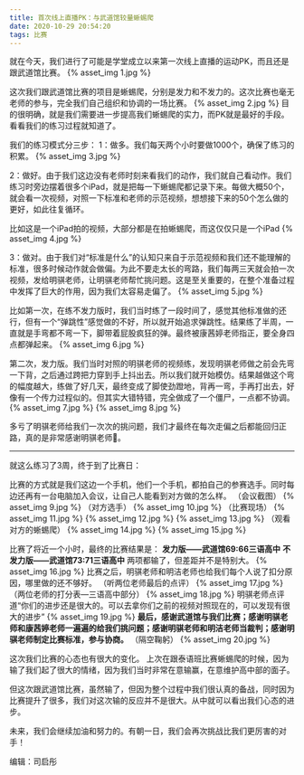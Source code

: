 ```yaml
---
title: 首次线上直播PK：与武道馆较量蜥蜴爬
date: 2020-10-29 20:54:20
tags: 比赛
---
```


就在今天，我们进行了可能是学堂成立以来第一次线上直播的运动PK，而且还是跟武道馆比赛。
       {% asset_img 1.jpg %}
<!--more-->

<style type="text/css">
    img {
        border: 2px solid #ddd;
    }
</style>


这次我们跟武道馆比赛的项目是蜥蜴爬，分别是发力和不发力的。这次比赛也毫无老师的参与，完全我们自己组织和协调的一场比赛。
 {% asset_img 2.jpg %}
目的很明确，就是我们需要进一步提高我们蜥蜴爬的实力，而PK就是最好的手段。看看我们的练习过程就知道了。

我们的练习模式分三步：
1：做多。我们每天两个小时要做1000个，确保了练习的积累。
 {% asset_img 3.jpg %}

2：做好。由于我们这边没有老师时刻来看我们的动作，我们就自己看动作。我们练习时旁边摆着很多个iPad，就是把每一下蜥蜴爬都记录下来。每做大概50个，就会看一次视频，对照一下标准和老师的示范视频，想想接下来的50个怎么做的更好，如此往复循环。

比如这是一个iPad拍的视频，大部分都是在拍蜥蜴爬，而这仅仅只是一个iPad
 {% asset_img 4.jpg %}

3：做对。由于我们对“标准是什么”的认知只来自于示范视频和我们还不能理解的标准，很多时候动作就会做偏。为此不要走太长的弯路，我们每两三天就会拍一次视频，发给明骐老师，让明骐老师帮忙挑问题。这是至关重要的，在整个准备过程中发挥了巨大的作用，因为我们太容易走偏了。
{% asset_img 5.jpg %}

比如第一次，在练不发力版时，我们当时练了一段时间了，感觉其他标准做的还行，但有一个“弹跳性”感觉做的不好，所以就开始追求弹跳性。结果练了半周，一直就是手弯都不弯一下，脚带着屁股疯狂的弹。最终被康茜婷老师指正，要全身四点都弹起来。
{% asset_img 6.jpg %}

第二次，发力版。我们当时对照的明骐老师的视频练，发现明骐老师做之前会先弯一下背，之后通过跨把力穿到手上抖出去。所以我们就开始模仿。结果越做这个弯的幅度越大，练做了好几天，最终变成了脚使劲蹬地，背再一弯，手再打出去，好像有一个传力过程似的。但其实大错特错，完全做成了一个僵尸，一点都不协调。
{% asset_img 7.jpg %}
{% asset_img 8.jpg %}
 
多亏了明骐老师给我们一次次的挑问题，我们才最终在每次走偏之后都能回归正路，真的是非常感谢明骐老师🤗。

---

就这么练习了3周，终于到了比赛日：

比赛的方式就是我们这边一个手机，他们一个手机，都拍自己的参赛选手。同时每边还再有一台电脑加入会议，让自己人能看到对方做的怎么样。
（会议截图）
       {% asset_img 9.jpg %}
（对方选手）
             {% asset_img 10.jpg %}
（比赛现场）
                   {% asset_img 11.jpg %}
                         {% asset_img 12.jpg %}
                               {% asset_img 13.jpg %}
（观看对方的蜥蜴爬）
                                     {% asset_img 14.jpg %}
                                           {% asset_img 15.jpg %}

比赛了将近一个小时，最终的比赛结果是：
**发力版——武道馆69:66三语高中**
**不发力版——武道馆73:71三语高中**
两项都输了，但差距并不是特别大。
       {% asset_img 16.jpg %}
比赛之后，明骐老师和明洁老师也给我们每个人说了扣分原因，哪里做的还不够好。
（听两位老师最后的点评）
       {% asset_img 17.jpg %}
（两位老师的打分表—三语高中部分）
       {% asset_img 18.jpg %}
明骐老师点评道“你们的进步还是很大的。可以去拿你们之前的视频对照现在的，可以发现有很大的进步”
       {% asset_img 19.jpg %}
**最后，感谢武道馆与我们比赛；感谢明骐老师和康茜婷老师一遍遍的给我们挑问题；感谢明骐老师和明洁老师当裁判；感谢明骐老师制定比赛标准，参与协商。**
（隔空鞠躬）
       {% asset_img 20.jpg %}

这次我们比赛的心态也有很大的变化。
上次在跟泰语班比赛蜥蜴爬的时候，因为输了我们起了很大的情绪，因为我们当时非常在意输赢，在意维护高中部的面子。

但这次跟武道馆比赛，虽然输了，但因为整个过程中我们很认真的备战，同时因为比赛提升了很多，我们对这次输的反应并不是很大。从中就可以看出我们心态的进步。

未来，我们会继续加油和努力的。有朝一日，我们会再次挑战比我们更厉害的对手！


编辑：司启彤